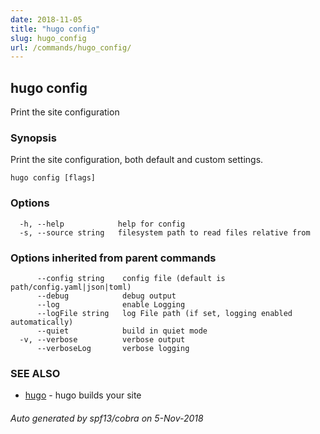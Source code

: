 ```yaml
---
date: 2018-11-05
title: "hugo config"
slug: hugo_config
url: /commands/hugo_config/
---
```

## hugo config

Print the site configuration

### Synopsis

Print the site configuration, both default and custom settings.

```
hugo config [flags]
```

### Options

```
  -h, --help            help for config
  -s, --source string   filesystem path to read files relative from
```

### Options inherited from parent commands

```
      --config string    config file (default is path/config.yaml|json|toml)
      --debug            debug output
      --log              enable Logging
      --logFile string   log File path (if set, logging enabled automatically)
      --quiet            build in quiet mode
  -v, --verbose          verbose output
      --verboseLog       verbose logging
```

### SEE ALSO

* [hugo](/commands/hugo/)	 - hugo builds your site

###### Auto generated by spf13/cobra on 5-Nov-2018
